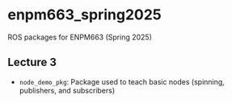 # enpm663_spring2025
ROS packages for ENPM663 (Spring 2025)

## Lecture 3

- `node_demo_pkg`: Package used to teach basic nodes (spinning, publishers, and subscribers)
